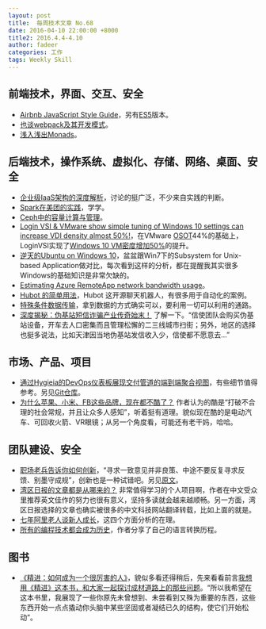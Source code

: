 ```yaml
---
layout: post
title:  每周技术文章 No.68
date: 2016-04-10 22:00:00 +8000
title2: 2016.4.4-4.10
author: fadeer
categories: 工作
tags: Weekly Skill
---
```


前端技术，界面、交互、安全
----
* [Airbnb JavaScript Style Guide](https://github.com/airbnb/javascript)，另有[ES5](https://github.com/airbnb/javascript/tree/master/es5)版本。
* [也谈webpack及其开发模式](https://segmentfault.com/a/1190000004888589)。
* [浅入浅出Monads](https://segmentfault.com/a/1190000004895315)。

后端技术，操作系统、虚拟化、存储、网络、桌面、安全
----
* [企业级IaaS架构的深度解析](http://www.infoq.com/cn/articles/depth-analysis-of-enterprise-iaas-architecture)，讨论的挺广泛，不少来自实践的判断。
* [Spark在美团的实践](http://tech.meituan.com/spark-in-meituan.html)，学学。
* [Ceph中的容量计算与管理](https://www.ustack.com/blog/ceph－rongliang/)。
* [Login VSI & VMware show simple tuning of Windows 10 settings can increase VDI density almost 50%!](https://www.brianmadden.com/blogs/brianmadden/archive/2016/04/06/login-vsi-amp-vmware-show-simple-tuning-of-windows-10-settings-can-increase-vdi-density-almost-50.aspx)，在VMware [OSOT](https://labs.vmware.com/flings/vmware-os-optimization-tool)44%的基础上，LoginVSI实现了[Windows 10 VM密度增加50%](https://www.loginvsi.com/blog/520-the-ultimate-windows-10-tuning-template-for-any-vdi-environment)的提升。
* [逆天的Ubuntu on Windows 10](http://markwin.blog.51cto.com/148406/1761675)，盆盆跟Win7下的Subsystem for Unix-based Application做对比，每次看到这样的分析，都在提醒我其实很多Windows的基础知识是非常欠缺的。
* [Estimating Azure RemoteApp network bandwidth usage](http://microsoftplatform.blogspot.com/2016/04/estimating-azure-remoteapp-network.html)。
* [Hubot 的简单用法](https://segmentfault.com/a/1190000004855149)，Hubot 这开源聊天机器人，有很多用于自动化的案例。
* [特殊条件数据传输](http://drops.wooyun.org/tips/14568)，拿到数据的方式确实可以，要利用一切可以利用的通路。
* [深度揭秘：伪基站短信诈骗产业传奇始末！](http://drops.wooyun.org/news/14647) 了解一下。“信使团队会购买伪基站设备，开车去人口密集而且管理松懈的二三线城市扫街；另外，地区的选择也挺多说法，比如天津因当地伪基站发信收入少，信使都不愿意去…”

市场、产品、项目
----
<!--preview-end-->
* [通过Hygieia的DevOps仪表板展现交付管道的端到端聚合视图](http://www.infoq.com/cn/news/2016/04/hygieia)，有些细节值得参考。另见[Git仓库](https://github.com/capitalone/Hygieia)。
* [为什么苹果、小米、FB这些品牌，现在都不酷了？](http://36kr.com/p/5045550.html) 作者认为的酷是“打破不合理的社会常规，并且让众多人感知”，听着挺有道理。貌似现在酷的是电动汽车、可回收火箭、VR眼镜；从另一个角度看，可能还有老干妈，哈哈。

团队建设、安全
----
* [职场老兵告诉你如何创新](http://36kr.com/p/5045516.html)，“寻求一致意见并非良策、中途不要反复寻求反馈、别墨守成规”，创新也是一种试错吧。另见[原文](http://www.fastcompany.com/3058271/lessons-learned/three-lessons-on-innovation-i-learned-during-my-12-years-at-apple?utm_source=wanqu.co&utm_campaign=Wanqu+Daily&utm_medium=social)。
* [湾区日报的文章都是从哪来的？](https://wanqu.co/blog/2016-04-04-source-of-good-articles.html) 非常值得学习的个人项目啊，作者在中文受众里推荐英文佳作的努力也很有意义，坚持多读就会越来越顺畅。另一方面，湾区日报选择的文章也确实被很多的中文科技网站翻译转载，比如上面的就是。
* [七年阿里老人谈新人成长](http://geek.csdn.net/news/detail/65891)，这四个方面分析的在理。
* [所有的编程技术都会成为历史](http://blog.coderzh.com/2016/04/05/programming-languages/)，作者分享了自己的语言转换历程。

图书
----
* [《精进：如何成为一个很厉害的人》](https://book.douban.com/subject/26761696/)，貌似多看还得稍后，先来看看前言[我想用《精进》这本书，和大家一起探讨成材道路上的那些问题](http://zhuanlan.zhihu.com/p/20708805)。“所以我希望在这本书里，我展现了一些你原先未曾想到、未尝看到又殊为重要的东西，这些东西开始一点点撬动你头脑中某些坚固或者凝结已久的结构，使它们开始松动”。



